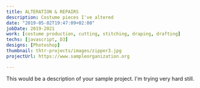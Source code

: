 ```yaml
---
title: ALTERATION & REPAIRS
description: Costume pieces I've altered
date: "2019-05-02T19:47:09+02:00"
jobDate: 2019-2021
work: [costume production, cutting, stitching, draping, drafting]
techs: [javascript, D3]
designs: [Photoshop]
thumbnail: thtr-projects/images/zipper3.jpg
projectUrl: https://www.sampleorganization.org

---
```


This would be a description of your sample project. I'm trying very hard still.
